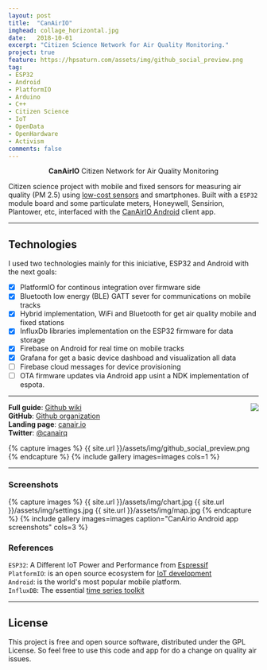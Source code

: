 ```yaml
---
layout: post
title:  "CanAirIO"
imghead: collage_horizontal.jpg
date:   2018-10-01
excerpt: "Citizen Science Network for Air Quality Monitoring."
project: true
feature: https://hpsaturn.com/assets/img/github_social_preview.png
tag:
- ESP32
- Android
- PlatformIO
- Arduino
- C++
- Citizen Science
- IoT
- OpenData
- OpenHardware
- Activism
comments: false
---
```

   
<center><b>CanAirIO</b> Citizen Network for Air Quality Monitoring</center>

Citizen science project with mobile and fixed sensors for measuring air quality (PM 2.5) using [low-cost sensors](https://github.com/kike-canaries/canairio_firmware) and smartphones. Built with a `ESP32` module board and some particulate meters, Honeywell, Sensirion, Plantower, etc, interfaced with the [CanAirIO Android](https://github.com/kike-canaries/canairio_android) client app.

---

## Technologies

I used two technologies mainly for this iniciative, ESP32 and Android with the next goals:

- [x]  PlatformIO for continous integration over firmware side
- [x]  Bluetooth low energy (BLE) GATT sever for communications on mobile tracks
- [x]  Hybrid implementation, WiFi and Bluetooth for get air quality mobile and fixed stations
- [x]  InfluxDb libraries implementation on the ESP32 firmware for data storage
- [x]  Firebase on Android for real time on mobile tracks
- [x]  Grafana for get a basic device dashboad and visualization all data
- [ ]  Firebase cloud messages for device provisioning
- [ ]  OTA firmware updates via Android app usint a NDK implementation of espota.

---

<a href="https://play.google.com/store/apps/details?id=hpsaturn.pollutionreporter" target="_blank"><img src="{{ site.url }}/assets/img/gplayicon.png" align="right"></a>

**Full guide**: [Github wiki](https://github.com/kike-canaries/esp32-hpma115s0/wiki/)<br/>
**GitHub**: [Github organization](https://github.com/kike-canaries) <br/>
**Landing page**: [canair.io](https://canair.io) <br/>
**Twitter**: [@canairq](https://twitter.com/canairq)

{% capture images %}
  {{ site.url }}/assets/img/github_social_preview.png
{% endcapture %}
{% include gallery images=images cols=1 %}

---

### Screenshots

{% capture images %}
  {{ site.url }}/assets/img/chart.jpg
  {{ site.url }}/assets/img/settings.jpg
  {{ site.url }}/assets/img/map.jpg
{% endcapture %}
{% include gallery images=images caption="CanAirio Android app screenshots" cols=3 %}


### References

`ESP32`: A Different IoT Power and Performance from [Espressif](https://www.espressif.com/en/products/hardware/esp32/overview) <br/>
`PlatformIO`: is an open source ecosystem for [IoT development](https://platformio.org/) <br/>
`Android`: is the world's most popular mobile platform. <br/>
`InfluxDB`: The essential [time series toolkit](https://www.influxdata.com/products/) <br/>

---

## License

This project is free and open source software, distributed under the GPL License. So feel free to use this code and app for do a change on quality air issues.
